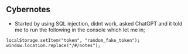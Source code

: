 ## Cybernotes
- Started by using SQL injection, didnt work, asked ChatGPT and it told me to run the following in the console which let me in;

```console
localStorage.setItem("token", "random_fake_token");
window.location.replace("/#/notes");
```
